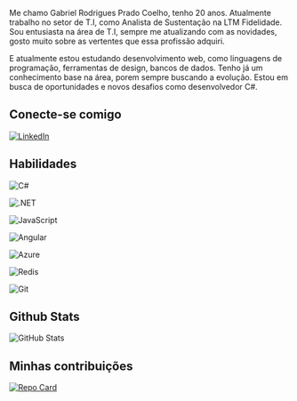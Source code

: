 Me chamo Gabriel Rodrigues Prado Coelho, tenho 20 anos.
Atualmente trabalho no setor de T.I, como Analista de Sustentação na LTM Fidelidade.
Sou entusiasta na área de T.I, sempre me atualizando com as novidades, gosto muito sobre as vertentes que essa profissão adquiri.
 
E atualmente estou estudando desenvolvimento web, como linguagens de programação, ferramentas de design, bancos de dados.
Tenho já um conhecimento base na área, porem sempre buscando a evolução.
Estou em busca de oportunidades e novos desafios como desenvolvedor C#.
 
 
## Conecte-se comigo
 
[![LinkedIn](https://img.shields.io/badge/LinkedIn-0077B5?style=for-the-badge&logo=linkedin&logoColor=white)](https://www.linkedin.com/in/gabriel-rodrigues-prado-coelho-96a6b1206/)
 
## Habilidades
 
![C#](https://img.shields.io/badge/C%23-purple?style=for-the-badge&logo=c-sharp&logoColor=white)
 
![.NET](https://img.shields.io/badge/.NET-5C2D91?style=for-the-badge&logo=.net&logoColor=white)
 
![JavaScript](https://img.shields.io/badge/JavaScript-F7DF1E?style=for-the-badge&logo=javascript&logoColor=black)
 
![Angular](https://img.shields.io/badge/Angular-DD0031?style=for-the-badge&logo=angular&logoColor=white)
 
![Azure](https://img.shields.io/badge/Azure-blue?style=for-the-badge&logo=microsoft%20azure&logoColor=blue&labelColor=FFFFFF&link=https%3A%2F%2Fimages.app.goo.gl%2FK7PN1jYJd57x4q7A8)
 
![Redis](https://img.shields.io/badge/redis-%23DD0031.svg?style=for-the-badge&logo=redis&logoColor=white)
 
![Git](https://img.shields.io/badge/GIT-E44C30?style=for-the-badge&logo=git&logoColor=white)
 
## Github Stats
 
![GitHub Stats](https://github-readme-stats.vercel.app/api?username=gabrielcoelhodev&theme=transparent&bg_color=000&border_color=0&show_icons=true&icon_color=blueDC&title_color=blue&text_color=FFF)
 
## Minhas contribuições
 
[![Repo Card](https://github-readme-stats.vercel.app/api/pin/?username=gabrielcoelhodev&repo=dio-lab-open-source&bg_color=000&border_color=30A3DC&show_icons=true&icon_color=30A3DC&title_color=blue&text_color=FFF)](https://github.com/gabrielcoelhodev/dio-lab-open-source)
